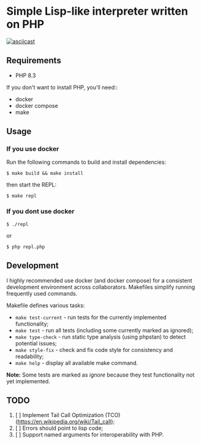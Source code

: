 # Simple Lisp-like interpreter written on PHP


[![asciicast](https://asciinema.org/a/Tgr77lcJ13cXYGOuaDB3lyrOK.svg)](https://asciinema.org/a/Tgr77lcJ13cXYGOuaDB3lyrOK)

## Requirements

- PHP 8.3

If you don't want to install PHP, you'll need::

- docker
- docker compose
- make

## Usage

### If you use docker

Run the following commands to build and install dependencies:

```shell
$ make build && make install
```

then start the REPL: 

```shell
$ make repl
```

### If you dont use docker

```shell
$ ./repl
```

or 

```shell
$ php repl.php
```

## Development

I highly recommended use docker (and docker compose) for a consistent development environment across collaborators. Makefiles simplify running frequently used commands.

Makefile defines various tasks:

- `make test-current` - run tests for the currently implemented functionality;
- `make test` - run all tests (including some currently marked as ignored);
- `make type-check` - run static type analysis (using phpstan) to detect potential issues;
- `make style-fix` - check and fix code style for consistency and readability;
- `make help` - display all available make command.

**Note:** Some tests are marked as *ignore* because they test functionality not yet implemented.

## TODO

1. [ ] Implement Tail Call Optimization (TCO) (https://en.wikipedia.org/wiki/Tail_call);
2. [ ] Errors should point to lisp code;
3. [ ] Support named arguments for interoperability with PHP.
